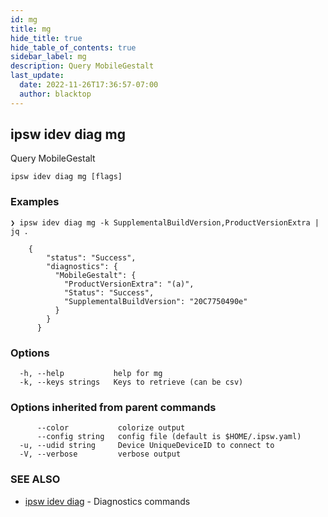 ```yaml
---
id: mg
title: mg
hide_title: true
hide_table_of_contents: true
sidebar_label: mg
description: Query MobileGestalt
last_update:
  date: 2022-11-26T17:36:57-07:00
  author: blacktop
---
```

## ipsw idev diag mg

Query MobileGestalt

```
ipsw idev diag mg [flags]
```

### Examples

```
❯ ipsw idev diag mg -k SupplementalBuildVersion,ProductVersionExtra | jq .

	{
		"status": "Success",
		"diagnostics": {
		  "MobileGestalt": {
			"ProductVersionExtra": "(a)",
			"Status": "Success",
			"SupplementalBuildVersion": "20C7750490e"
		  }
		}
	  }
```

### Options

```
  -h, --help           help for mg
  -k, --keys strings   Keys to retrieve (can be csv)
```

### Options inherited from parent commands

```
      --color           colorize output
      --config string   config file (default is $HOME/.ipsw.yaml)
  -u, --udid string     Device UniqueDeviceID to connect to
  -V, --verbose         verbose output
```

### SEE ALSO

* [ipsw idev diag](/docs/cli/ipsw/idev/diag)	 - Diagnostics commands

